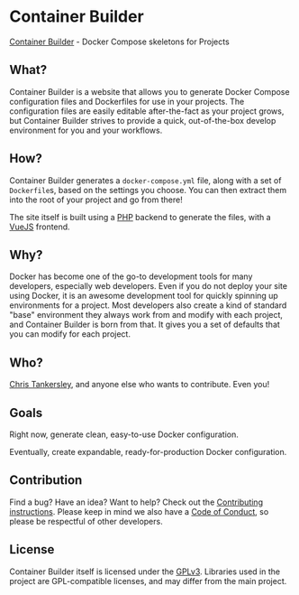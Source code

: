 # Container Builder

[Container Builder](https://container-builder.com) - Docker Compose skeletons for Projects

## What?

Container Builder is a website that allows you to generate Docker Compose configuration files and Dockerfiles for use in your projects. The configuration files are easily editable after-the-fact as your project grows, but Container Builder strives to provide a quick, out-of-the-box develop environment for you and your workflows.

## How?

Container Builder generates a `docker-compose.yml` file, along with a set of `Dockerfile`s, based on the settings you choose. You can then extract them into the root of your project and go from there!

The site itself is built using a [PHP](http://www.php.net) backend to generate the files, with a [VueJS](https://vuejs.org/) frontend.

## Why?

Docker has become one of the go-to development tools for many developers, especially web developers. Even if you do not deploy your site using Docker, it is an awesome development tool for quickly spinning up environments for a project. Most developers also create a kind of standard "base" environment they always work from and modify with each project, and Container Builder is born from that. It gives you a set of defaults that you can modify for each project.

## Who?

[Chris Tankersley](https://twitter.com/dragonmantank), and anyone else who wants to contribute. Even you!

## Goals

Right now, generate clean, easy-to-use Docker configuration.

Eventually, create expandable, ready-for-production Docker configuration.

## Contribution

Find a bug? Have an idea? Want to help? Check out the [Contributing instructions](CONTRIBUTING.md). Please keep in mind we also have a [Code of Conduct](CODE_OF_CONDUCT.md), so please be respectful of other developers.

## License

Container Builder itself is licensed under the [GPLv3](LICENSE). Libraries used in the project are GPL-compatible licenses, and may differ from the main project.